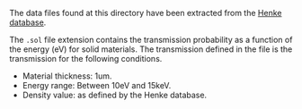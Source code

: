 The data files found at this directory have been extracted from the [Henke database](https://henke.lbl.gov/optical_constants/).

The `.sol` file extension contains the transmission probability as a function of the energy (eV) for solid materials. The transmission defined in the file is the transmission for the following conditions.
 - Material thickness: 1um. 
 - Energy range: Between 10eV and 15keV. 
 - Density value: as defined by the Henke database.

